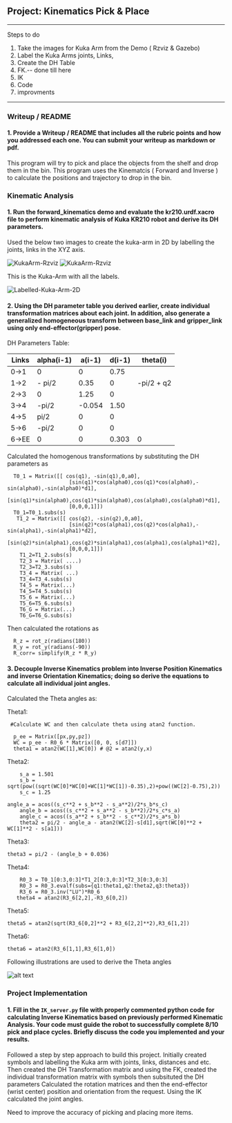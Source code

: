 
## Project: Kinematics Pick & Place
------
Steps to do 
1) Take the images for Kuka Arm from the Demo ( Rzviz & Gazebo)
2) Label the Kuka Arms joints, Links,
3) Create the DH Table
4) FK.-- done till here
5) IK
6) Code
7) improvments
--------
### Writeup / README

#### 1. Provide a Writeup / README that includes all the rubric points and how you addressed each one.  You can submit your writeup as markdown or pdf.  

This program will try to pick and place the objects from the shelf and drop them in the bin.
This program uses the Kinematcis ( Forward and Inverse ) to calculate the positions and trajectory to drop in the bin.

[//]: # (Image References)

[image1]: ./images/Kuka-Arm1.PNG
[image2]: ./images/Kuka-Arm2.PNG
[image3]: ./images/Label-Kuka-Arm.jpg
[image4]: ./images/Theta-angles-1-2-3.PNG

### Kinematic Analysis
#### 1. Run the forward_kinematics demo and evaluate the kr210.urdf.xacro file to perform kinematic analysis of Kuka KR210 robot and derive its DH parameters.

Used the below two images to create the kuka-arm in 2D by labelling the joints, links in the XYZ axis.

![KukaArm-Rzviz][image1]     ![KukaArm-Rzviz][image2] 


This is the Kuka-Arm with all the labels.

![Labelled-Kuka-Arm-2D][image3] 



#### 2. Using the DH parameter table you derived earlier, create individual transformation matrices about each joint. In addition, also generate a generalized homogeneous transform between base_link and gripper_link using only end-effector(gripper) pose.

DH Parameters Table:

Links | alpha(i-1) | a(i-1) | d(i-1) | theta(i)
--- | --- | --- | --- | ---
0->1 | 0 | 0 | 0.75 | 
1->2 | - pi/2 | 0.35 | 0 | -pi/2 + q2
2->3 | 0 | 1.25 | 0 | 
3->4 |  -pi/2 | -0.054 | 1.50 | 
4->5 | pi/2 | 0 | 0 | 
5->6 | -pi/2 | 0 | 0 | 
6->EE | 0 | 0 | 0.303 | 0

Calculated the homogenous transformations by substituting the DH parameters as 

      T0_1 = Matrix([[ cos(q1), -sin(q1),0,a0],
                        [sin(q1)*cos(alpha0),cos(q1)*cos(alpha0),-sin(alpha0),-sin(alpha0)*d1],
                        [sin(q1)*sin(alpha0),cos(q1)*sin(alpha0),cos(alpha0),cos(alpha0)*d1],
                        [0,0,0,1]])
      T0_1=T0_1.subs(s)
       T1_2 = Matrix([[ cos(q2), -sin(q2),0,a0],
                        [sin(q2)*cos(alpha1),cos(q2)*cos(alpha1),-sin(alpha1),-sin(alpha1)*d2],
                        [sin(q2)*sin(alpha1),cos(q2)*sin(alpha1),cos(alpha1),cos(alpha1)*d2],
                        [0,0,0,1]])
        T1_2=T1_2.subs(s)
        T2_3 = Matrix( ....)
        T2_3=T2_3.subs(s)
        T3_4 = Matrix( ...)
        T3_4=T3_4.subs(s)
        T4_5 = Matrix(...)
        T4_5=T4_5.subs(s)
        T5_6 = Matrix(...)
        T5_6=T5_6.subs(s)
        T6_G = Matrix(...)
        T6_G=T6_G.subs(s)

Then calculated the rotations as
      
      R_z = rot_z(radians(180))
      R_y = rot_y(radians(-90))
      R_corr= simplify(R_z * R_y)
        
#### 3. Decouple Inverse Kinematics problem into Inverse Position Kinematics and inverse Orientation Kinematics; doing so derive the equations to calculate all individual joint angles.

Calculated the Theta angles as:

Theta1:

     #Calculate WC and then calculate theta using atan2 function.
      
      p_ee = Matrix([px,py,pz])
      WC = p_ee - R0_6 * Matrix([0, 0, s[d7]])
      theta1 = atan2(WC[1],WC[0]) # @2 = atan2(y,x)
	    

Theta2:
    
    	s_a = 1.501
        s_b = sqrt(pow((sqrt(WC[0]*WC[0]+WC[1]*WC[1])-0.35),2)+pow((WC[2]-0.75),2))
        s_c = 1.25

	angle_a = acos((s_c**2 + s_b**2 - s_a**2)/2*s_b*s_c)
        angle_b = acos((s_c**2 + s_a**2 - s_b**2)/2*s_c*s_a)
        angle_c = acos((s_a**2 + s_b**2 - s_c**2)/2*s_a*s_b)
        theta2 = pi/2 - angle_a - atan2(WC[2]-s[d1],sqrt(WC[0]**2 + WC[1]**2 - s[a1]))
 
 Theta3:
 
 	theta3 = pi/2 - (angle_b + 0.036)

  Theta4:
       
       	R0_3 = T0_1[0:3,0:3]*T1_2[0:3,0:3]*T2_3[0:3,0:3]
        R0_3 = R0_3.evalf(subs={q1:theta1,q2:theta2,q3:theta3})
        R3_6 = R0_3.inv("LU")*R0_6
       theta4 = atan2(R3_6[2,2],-R3_6[0,2])
  
  Theta5:
  
  	theta5 = atan2(sqrt(R3_6[0,2]**2 + R3_6[2,2]**2),R3_6[1,2])
  
  Theta6:
  
  	theta6 = atan2(R3_6[1,1],R3_6[1,0])


Following illustrations are used to derive the Theta angles

![alt text][image4]

### Project Implementation

#### 1. Fill in the `IK_server.py` file with properly commented python code for calculating Inverse Kinematics based on previously performed Kinematic Analysis. Your code must guide the robot to successfully complete 8/10 pick and place cycles. Briefly discuss the code you implemented and your results. 

Followed a step by step approach to build this project.
Initially created symbols and labelling the Kuka arm with joints, links, distances and etc.
Then created the DH Transformation matrix and using the FK, created the individual transformation matrix with symbols then subsituted the DH parameters
Calculated the rotation matrices and then the end-effector (wrist center) position and orientation from the  request.
Using the IK calculated the joint angles.

Need to improve the accuracy of picking and placing more items.


